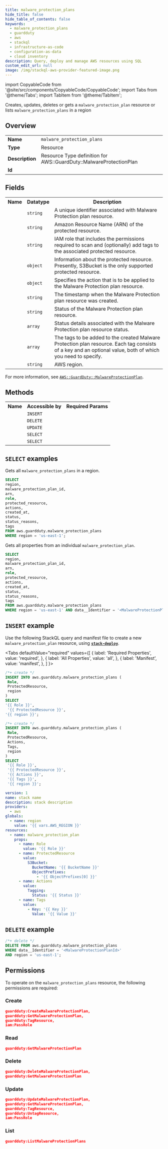 ```yaml
---
title: malware_protection_plans
hide_title: false
hide_table_of_contents: false
keywords:
  - malware_protection_plans
  - guardduty
  - aws
  - stackql
  - infrastructure-as-code
  - configuration-as-data
  - cloud inventory
description: Query, deploy and manage AWS resources using SQL
custom_edit_url: null
image: /img/stackql-aws-provider-featured-image.png
---
```


import CopyableCode from '@site/src/components/CopyableCode/CopyableCode';
import Tabs from '@theme/Tabs';
import TabItem from '@theme/TabItem';

Creates, updates, deletes or gets a <code>malware_protection_plan</code> resource or lists <code>malware_protection_plans</code> in a region

## Overview
<table>
<tbody>
<tr><td><b>Name</b></td><td><code>malware_protection_plans</code></td></tr>
<tr><td><b>Type</b></td><td>Resource</td></tr>
<tr><td><b>Description</b></td><td>Resource Type definition for AWS::GuardDuty::MalwareProtectionPlan</td></tr>
<tr><td><b>Id</b></td><td><CopyableCode code="aws.guardduty.malware_protection_plans" /></td></tr>
</tbody>
</table>

## Fields
<table>
<tbody>
<tr><th>Name</th><th>Datatype</th><th>Description</th></tr><tr><td><CopyableCode code="malware_protection_plan_id" /></td><td><code>string</code></td><td>A unique identifier associated with Malware Protection plan resource.</td></tr>
<tr><td><CopyableCode code="arn" /></td><td><code>string</code></td><td>Amazon Resource Name (ARN) of the protected resource.</td></tr>
<tr><td><CopyableCode code="role" /></td><td><code>string</code></td><td>IAM role that includes the permissions required to scan and (optionally) add tags to the associated protected resource.</td></tr>
<tr><td><CopyableCode code="protected_resource" /></td><td><code>object</code></td><td>Information about the protected resource. Presently, S3Bucket is the only supported protected resource.</td></tr>
<tr><td><CopyableCode code="actions" /></td><td><code>object</code></td><td>Specifies the action that is to be applied to the Malware Protection plan resource.</td></tr>
<tr><td><CopyableCode code="created_at" /></td><td><code>string</code></td><td>The timestamp when the Malware Protection plan resource was created.</td></tr>
<tr><td><CopyableCode code="status" /></td><td><code>string</code></td><td>Status of the Malware Protection plan resource.</td></tr>
<tr><td><CopyableCode code="status_reasons" /></td><td><code>array</code></td><td>Status details associated with the Malware Protection plan resource status.</td></tr>
<tr><td><CopyableCode code="tags" /></td><td><code>array</code></td><td>The tags to be added to the created Malware Protection plan resource. Each tag consists of a key and an optional value, both of which you need to specify.</td></tr>
<tr><td><CopyableCode code="region" /></td><td><code>string</code></td><td>AWS region.</td></tr>
</tbody>
</table>

For more information, see <a href="https://docs.aws.amazon.com/AWSCloudFormation/latest/UserGuide/aws-resource-guardduty-malwareprotectionplan.html"><code>AWS::GuardDuty::MalwareProtectionPlan</code></a>.

## Methods

<table>
<tbody>
  <tr>
    <th>Name</th>
    <th>Accessible by</th>
    <th>Required Params</th>
  </tr>
  <tr>
    <td><CopyableCode code="create_resource" /></td>
    <td><code>INSERT</code></td>
    <td><CopyableCode code="Role, ProtectedResource, region" /></td>
  </tr>
  <tr>
    <td><CopyableCode code="delete_resource" /></td>
    <td><code>DELETE</code></td>
    <td><CopyableCode code="data__Identifier, region" /></td>
  </tr>
  <tr>
    <td><CopyableCode code="update_resource" /></td>
    <td><code>UPDATE</code></td>
    <td><CopyableCode code="data__Identifier, data__PatchDocument, region" /></td>
  </tr>
  <tr>
    <td><CopyableCode code="list_resources" /></td>
    <td><code>SELECT</code></td>
    <td><CopyableCode code="region" /></td>
  </tr>
  <tr>
    <td><CopyableCode code="get_resource" /></td>
    <td><code>SELECT</code></td>
    <td><CopyableCode code="data__Identifier, region" /></td>
  </tr>
</tbody>
</table>

## `SELECT` examples
Gets all <code>malware_protection_plans</code> in a region.
```sql
SELECT
region,
malware_protection_plan_id,
arn,
role,
protected_resource,
actions,
created_at,
status,
status_reasons,
tags
FROM aws.guardduty.malware_protection_plans
WHERE region = 'us-east-1';
```
Gets all properties from an individual <code>malware_protection_plan</code>.
```sql
SELECT
region,
malware_protection_plan_id,
arn,
role,
protected_resource,
actions,
created_at,
status,
status_reasons,
tags
FROM aws.guardduty.malware_protection_plans
WHERE region = 'us-east-1' AND data__Identifier = '<MalwareProtectionPlanId>';
```

## `INSERT` example

Use the following StackQL query and manifest file to create a new <code>malware_protection_plan</code> resource, using [__`stack-deploy`__](https://pypi.org/project/stack-deploy/).

<Tabs
    defaultValue="required"
    values={[
      { label: 'Required Properties', value: 'required', },
      { label: 'All Properties', value: 'all', },
      { label: 'Manifest', value: 'manifest', },
    ]
}>
<TabItem value="required">

```sql
/*+ create */
INSERT INTO aws.guardduty.malware_protection_plans (
 Role,
 ProtectedResource,
 region
)
SELECT 
'{{ Role }}',
 '{{ ProtectedResource }}',
'{{ region }}';
```
</TabItem>
<TabItem value="all">

```sql
/*+ create */
INSERT INTO aws.guardduty.malware_protection_plans (
 Role,
 ProtectedResource,
 Actions,
 Tags,
 region
)
SELECT 
 '{{ Role }}',
 '{{ ProtectedResource }}',
 '{{ Actions }}',
 '{{ Tags }}',
 '{{ region }}';
```
</TabItem>
<TabItem value="manifest">

```yaml
version: 1
name: stack name
description: stack description
providers:
  - aws
globals:
  - name: region
    value: '{{ vars.AWS_REGION }}'
resources:
  - name: malware_protection_plan
    props:
      - name: Role
        value: '{{ Role }}'
      - name: ProtectedResource
        value:
          S3Bucket:
            BucketName: '{{ BucketName }}'
            ObjectPrefixes:
              - '{{ ObjectPrefixes[0] }}'
      - name: Actions
        value:
          Tagging:
            Status: '{{ Status }}'
      - name: Tags
        value:
          - Key: '{{ Key }}'
            Value: '{{ Value }}'

```
</TabItem>
</Tabs>

## `DELETE` example

```sql
/*+ delete */
DELETE FROM aws.guardduty.malware_protection_plans
WHERE data__Identifier = '<MalwareProtectionPlanId>'
AND region = 'us-east-1';
```

## Permissions

To operate on the <code>malware_protection_plans</code> resource, the following permissions are required:

### Create
```json
guardduty:CreateMalwareProtectionPlan,
guardduty:GetMalwareProtectionPlan,
guardduty:TagResource,
iam:PassRole
```

### Read
```json
guardduty:GetMalwareProtectionPlan
```

### Delete
```json
guardduty:DeleteMalwareProtectionPlan,
guardduty:GetMalwareProtectionPlan
```

### Update
```json
guardduty:UpdateMalwareProtectionPlan,
guardduty:GetMalwareProtectionPlan,
guardduty:TagResource,
guardduty:UntagResource,
iam:PassRole
```

### List
```json
guardduty:ListMalwareProtectionPlans
```

